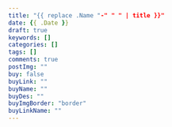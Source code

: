 ```yaml
---
title: "{{ replace .Name "-" " " | title }}"
date: {{ .Date }}
draft: true
keywords: []
categories: []
tags: []
comments: true
postImg: ""
buy: false
buyLink: ""
buyName: ""
buyDes: ""
buyImgBorder: "border"
buyLinkName: ""
---
```

